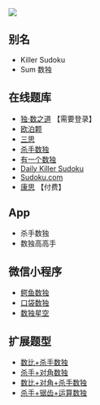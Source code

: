![](https://www.conceptispuzzles.com/zh/picture/11/1360.gif)

## 别名
- Killer Sudoku
- Sum 数独

## 在线题库
- [独·数之道](http://www.sudokufans.org.cn/lx/game.index.php?type=killer) 【需要登录】
- [欧泊颗](https://www.oubk.com/sudoku/killer-3x3-0.html?level=5)
- [三思](https://www.12634.com/sudoku/killer-sudoku/level5)
- [杀手数独](https://cn.puzzle-killer-sudoku.com/?size=8)
- [有一个数独](https://shudu.one/killer-sudoku.php)
- [Daily Killer Sudoku](https://www.dailykillersudoku.com/search?d=10&t=2)
- [Sudoku.com](https://sudoku.com/zh/killer)
- [康思](https://www.conceptispuzzles.com/zh/index.aspx?uri=puzzle/sudoku) 【付费】

## App
- 杀手数独
- 数独高高手

## 微信小程序
  - [鳄鱼数独](#小程序://鳄鱼数独/LZm0WknUKhpMrbc)
  - [口袋数独](#小程序://口袋数独/VjGS3AhQ0Oy9Ufk)
  - [数独星空](#小程序://数独星空/TYOXr9SLNGQlDmx)


## 扩展题型
- [数比+杀手数独](../../混合类/数比+杀手数独.md)
- [杀手+对角数独](../../混合类/杀手+对角数独.md)
- [数比+对角+杀手数独](../../混合类/数比+对角+杀手数独.md)
- [杀手+锯齿+运算数独](../../混合类/杀手+锯齿+运算数独.md)